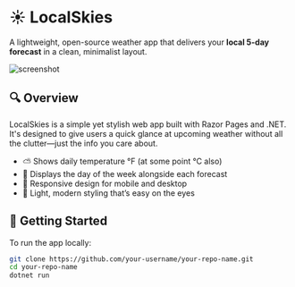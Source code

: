 # ☀️ LocalSkies

A lightweight, open-source weather app that delivers your **local 5-day forecast** in a clean, minimalist layout.

![screenshot](will-be-a-screenshot-eventually)

## 🔍 Overview

LocalSkies is a simple yet stylish web app built with Razor Pages and .NET. It's designed to give users a quick glance at upcoming weather without all the clutter—just the info you care about.

- ⛅ Shows daily temperature °F (at some point °C also)
- 📅 Displays the day of the week alongside each forecast  
- 📱 Responsive design for mobile and desktop
- 🎨 Light, modern styling that’s easy on the eyes  

## 🚀 Getting Started

To run the app locally:

```bash
git clone https://github.com/your-username/your-repo-name.git
cd your-repo-name
dotnet run
